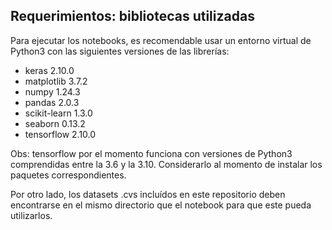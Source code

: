 ## Requerimientos: bibliotecas utilizadas
Para ejecutar los notebooks, es recomendable usar un entorno virtual de Python3 con las siguientes versiones de las librerías:

* keras                   2.10.0
* matplotlib              3.7.2
* numpy                   1.24.3
* pandas                  2.0.3
* scikit-learn            1.3.0
* seaborn                 0.13.2
* tensorflow              2.10.0

Obs: tensorflow por el momento funciona con versiones de Python3 comprendidas entre la 3.6 y la 3.10. Considerarlo al momento de instalar los paquetes correspondientes.

Por otro lado, los datasets .cvs incluídos en este repositorio deben encontrarse en el mismo directorio que el notebook para que este pueda utilizarlos.